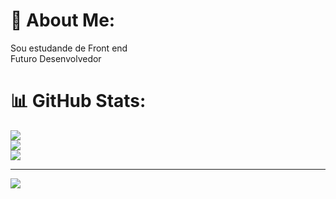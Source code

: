 # 💫 About Me:
Sou estudande de Front end<br>Futuro Desenvolvedor

# 📊 GitHub Stats:
![](https://github-readme-stats.vercel.app/api?username=Allisson-Sousa-Dev1&theme=merko&hide_border=false&include_all_commits=false&count_private=false)<br/>
![](https://github-readme-streak-stats.herokuapp.com/?user=Allisson-Sousa-Dev1&theme=merko&hide_border=false)<br/>
![](https://github-readme-stats.vercel.app/api/top-langs/?username=Allisson-Sousa-Dev1&theme=merko&hide_border=false&include_all_commits=false&count_private=false&layout=compact)

---
[![](https://visitcount.itsvg.in/api?id=Allisson-Sousa-Dev1&icon=0&color=0)](https://visitcount.itsvg.in)

<!-- Proudly created with GPRM ( https://gprm.itsvg.in ) -->